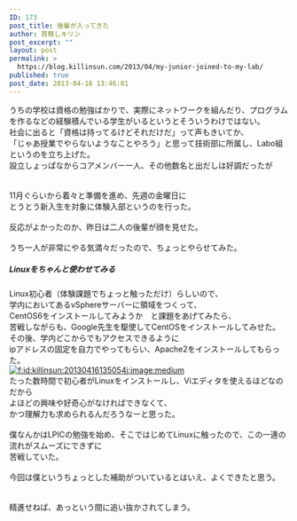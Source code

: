 ```yaml
---
ID: 173
post_title: 後輩が入ってきた
author: 首無しキリン
post_excerpt: ""
layout: post
permalink: >
  https://blog.killinsun.com/2013/04/my-junior-joined-to-my-lab/
published: true
post_date: 2013-04-16 13:46:01
---
```

<div class="section">
<p>うちの学校は資格の勉強ばかりで、実際にネットワークを組んだり、プログラムを作るなどの経験積んでいる学生がいるというとそういうわけではない。<br>社会に出ると「資格は持ってるけどそれだけだ」って声もきいてか、<br>「じゃあ授業でやらないようなことやろう」と思って技術部に所属し、Labo組というのを立ち上げた。<br>設立しょっぱなからコアメンバー一人、その他数名と出だしは好調だったが<br><br><br>11月ぐらいから着々と準備を進め、先週の金曜日に<br>とうとう新入生を対象に体験入部というのを行った。<br><br>反応がよかったのか、昨日は二人の後輩が顔を見せた。<br><br>うち一人が非常にやる気満々だったので、ちょっとやらせてみた。<br></p>
<h5>Linuxをちゃんと使わせてみる</h5>
<p>Linux初心者（体験課題でちょっと触っただけ）らしいので、<br>学内においてあるvSphereサーバーに領域をつくって、<br>CentOS6をインストールしてみようか　と課題をあげてみたら、<br>苦戦しながらも、Google先生を駆使してCentOSをインストールしてみせた。<br>その後、学内どこからでもアクセスできるように<br>ipアドレスの固定を自力でやってもらい、Apache2をインストールしてもらった。<br><a href="http://f.hatena.ne.jp/killinsun/20130416135054" class="hatena-fotolife" target="_blank" rel="noopener noreferrer"><img src="https://cdn-ak.f.st-hatena.com/images/fotolife/k/killinsun/20130416/20130416135054_120.jpg" alt="f:id:killinsun:20130416135054j:image:medium" title="f:id:killinsun:20130416135054j:image:medium" class="hatena-fotolife"></a><br>たった数時間で初心者がLinuxをインストールし、Viエディタを使えるほどなのだから<br>よほどの興味や好奇心がなければできなくて、<br>かつ理解力も求められるんだろうなーと思った。<br><br>僕なんかはLPICの勉強を始め、そこではじめてLinuxに触ったので、この一連の流れがスムーズにできずに<br>苦戦していた。<br><br>今回は僕というちょっとした補助がついているとはいえ、よくできたと思う。<br><br><br>精進せねば、あっという間に追い抜かされてしまう。</p>
</div>